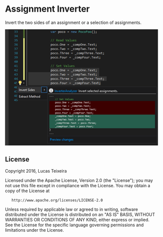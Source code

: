 # Assignment Inverter
Invert the two sides of an assignment or a selection of assignments.

![preview](https://github.com/Flash3001/AssignmentInverter/blob/master/preview.png)

<h2>License</h2>

   Copyright 2016, Lucas Teixeira

   Licensed under the Apache License, Version 2.0 (the "License");
   you may not use this file except in compliance with the License.
   You may obtain a copy of the License at

       http://www.apache.org/licenses/LICENSE-2.0

   Unless required by applicable law or agreed to in writing, software
   distributed under the License is distributed on an "AS IS" BASIS,
   WITHOUT WARRANTIES OR CONDITIONS OF ANY KIND, either express or implied.
   See the License for the specific language governing permissions and
   limitations under the License.
